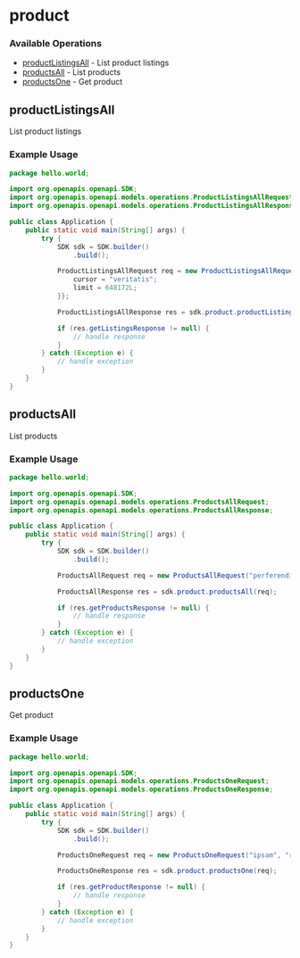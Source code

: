 # product

### Available Operations

* [productListingsAll](#productlistingsall) - List product listings
* [productsAll](#productsall) - List products
* [productsOne](#productsone) - Get product

## productListingsAll

List product listings

### Example Usage

```java
package hello.world;

import org.openapis.openapi.SDK;
import org.openapis.openapi.models.operations.ProductListingsAllRequest;
import org.openapis.openapi.models.operations.ProductListingsAllResponse;

public class Application {
    public static void main(String[] args) {
        try {
            SDK sdk = SDK.builder()
                .build();

            ProductListingsAllRequest req = new ProductListingsAllRequest("ab", "quis") {{
                cursor = "veritatis";
                limit = 648172L;
            }};            

            ProductListingsAllResponse res = sdk.product.productListingsAll(req);

            if (res.getListingsResponse != null) {
                // handle response
            }
        } catch (Exception e) {
            // handle exception
        }
    }
}
```

## productsAll

List products

### Example Usage

```java
package hello.world;

import org.openapis.openapi.SDK;
import org.openapis.openapi.models.operations.ProductsAllRequest;
import org.openapis.openapi.models.operations.ProductsAllResponse;

public class Application {
    public static void main(String[] args) {
        try {
            SDK sdk = SDK.builder()
                .build();

            ProductsAllRequest req = new ProductsAllRequest("perferendis");            

            ProductsAllResponse res = sdk.product.productsAll(req);

            if (res.getProductsResponse != null) {
                // handle response
            }
        } catch (Exception e) {
            // handle exception
        }
    }
}
```

## productsOne

Get product

### Example Usage

```java
package hello.world;

import org.openapis.openapi.SDK;
import org.openapis.openapi.models.operations.ProductsOneRequest;
import org.openapis.openapi.models.operations.ProductsOneResponse;

public class Application {
    public static void main(String[] args) {
        try {
            SDK sdk = SDK.builder()
                .build();

            ProductsOneRequest req = new ProductsOneRequest("ipsam", "repellendus");            

            ProductsOneResponse res = sdk.product.productsOne(req);

            if (res.getProductResponse != null) {
                // handle response
            }
        } catch (Exception e) {
            // handle exception
        }
    }
}
```
